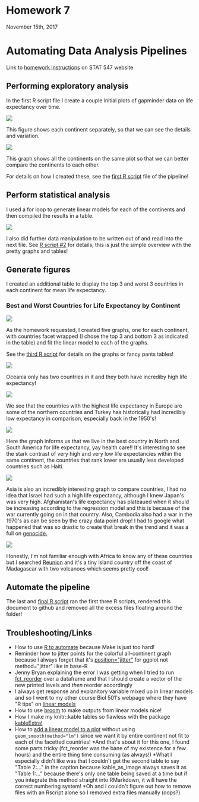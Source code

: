 Homework 7
================
November 15th, 2017

Automating Data Analysis Pipelines
==================================

Link to [homework instructions](http://stat545.com/hw07_automation.html) on STAT 547 website

Performing exploratory analysis
-------------------------------

In the first R script file I create a couple initial plots of gapminder data on life expectancy over time.

![](life-exp-over-time-each-continent.png)

This figure shows each continent separately, so that we can see the details and variation.

![](life-exp-over-time-all-continents.png)

This graph shows all the continents on the same plot so that we can better compare the continents to each other.

For details on how I created these, see the [first R script](https://github.com/vanflad/STAT547-hw-fladmark-vanessa/blob/master/Homework%207/hw07-1.R) file of the pipeline!

Perform statistical analysis
----------------------------

I used a for loop to generate linear models for each of the continents and then compiled the results in a table.

![](linear-model-outputs-table.png)

I also did further data manipulation to be written out of and read into the next file. See [R script \#2](https://github.com/vanflad/STAT547-hw-fladmark-vanessa/blob/master/Homework%207/hw07-2.R) for details, this is just the simple overview with the pretty graphs and tables!

Generate figures
----------------

I created an additional table to display the top 3 and worst 3 countries in each continent for mean life expectancy.

### Best and Worst Countries for Life Expectancy by Continent

![](best-worst-country-by-life-exp.png)

As the homework requested, I created five graphs, one for each continent, with countries facet wrapped (I chose the top 3 and bottom 3 as indicated in the table) and fit the linear model to each of the graphs.

See the [third R script](https://github.com/vanflad/STAT547-hw-fladmark-vanessa/blob/master/Homework%207/hw07-3.R) for details on the graphs or fancy pants tables!

![](oceania-life-exp-by-country.png)

Oceania only has two countries in it and they both have incrediby high life expectancy!

![](europe-life-exp-by-country.png)

We see that the countries with the highest life expectancy in Europe are some of the northern countries and Turkey has historically had incredibly low expectancy in comparison, especially back in the 1950's!

![](americas-life-exp-by-country.png)

Here the graph informs us that we live in the best country in North and South America for life expectancy, yay health care!! It's interesting to see the stark contrast of very high and very low life expectancies within the same continent, the countries that rank lower are usually less developed countries such as Haiti.

![](asia-life-exp-by-country.png)

Asia is also an incredibly interesting graph to compare countries, I had no idea that Israel had such a high life expectancy, although I knew Japan's was very high. Afghanistan's life expectancy has plateaued when it should be increasing according to the regression model and this is because of the war currently going on in that country. Also, Cambodia also had a war in the 1970's as can be seen by the crazy data point drop! I had to google what happened that was so drastic to create that break in the trend and it was a full on [genocide.](https://en.wikipedia.org/wiki/Cambodian_genocide)

![](africa-life-exp-by-country.png)

Honestly, I'm not familiar enough with Africa to know any of these countries but I searched [Reunion](https://en.wikipedia.org/wiki/R%C3%A9union) and it's a tiny island country off the coast of Madagascar with two volcanoes which seems pretty cool!

Automate the pipeline
---------------------

The last and [final R script](https://github.com/vanflad/STAT547-hw-fladmark-vanessa/blob/master/Homework%207/hw07-master.R) ran the first three R scripts, rendered this document to github and removed all the excess files floating around the folder!

Troubleshooting/Links
---------------------

-   How to use [R to automate](https://github.com/STAT545-UBC/STAT545-UBC.github.io/blob/master/automation10_holding-area/01_automation-example_just-r/Makefile.R) because Make is just too hard!
-   Reminder how to jitter points for the colorful all-continent graph because I always forget that it's [position="jitter"](http://ggplot2.tidyverse.org/reference/geom_jitter.html) for ggplot not method="jitter" like in base-R
-   Jenny Bryan explaining the error I was getting when I tried to run [fct\_reorder](https://github.com/STAT545-UBC/Discussion/issues/488) over a dataframe and that I should create a vector of the new printed levels and *then* reorder accordingly
-   I always get response and explanitory variable mixed up in linear models and so I went to my other course Biol 501's webpage where they have "R tips" on [linear models](https://www.zoology.ubc.ca/~schluter/R/fit-model/)
-   How to use [broom](https://github.com/tidyverse/broom) to make outputs from linear models nice!
-   How I make my knitr::kable tables so flawless with the package [kableExtra!](https://haozhu233.github.io/kableExtra/awesome_table_in_pdf.pdf)
-   How to [add a linear model to a plot](https://stackoverflow.com/questions/15633714/adding-a-regression-line-on-a-ggplot) without using `geom_smooth(method="lm")` since we want it by entire continent not fit to each of the facetted countries! *And that's about it for this one, I found some parts tricky (fct\_reorder was the bane of my existence for a few hours) and the entire thing time consuming (as always!) *What I especially didn't like was that I couldn't get the second table to say "Table 2:..." in the caption because kable\_as\_image always saves it as "Table 1:..." because there's only one table being saved at a time but if you integrate this method straight into RMarkdown, it will have the correct numbering system! \*Oh and I couldn't figure out how to remove files with an Rscript alone so I removed extra files manually (oops?)
